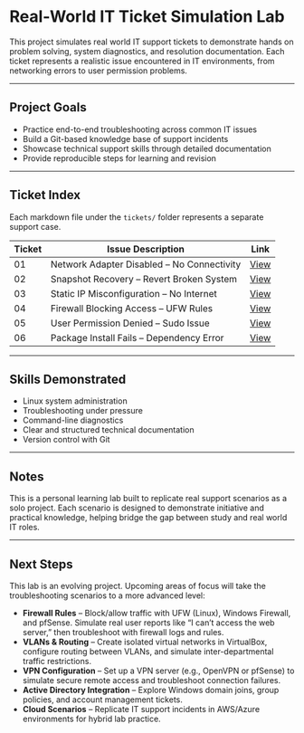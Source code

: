 # Real-World IT Ticket Simulation Lab

This project simulates real world IT support tickets to demonstrate hands on problem solving, system diagnostics, and resolution documentation. Each ticket represents a realistic issue encountered in IT environments, from networking errors to user permission problems.

---

## Project Goals

- Practice end-to-end troubleshooting across common IT issues  
- Build a Git-based knowledge base of support incidents  
- Showcase technical support skills through detailed documentation  
- Provide reproducible steps for learning and revision  

---

## Ticket Index

Each markdown file under the `tickets/` folder represents a separate support case.

| Ticket | Issue Description                         | Link |
|--------|--------------------------------------------|------|
| 01     | Network Adapter Disabled – No Connectivity | [View](tickets/01-network-adapter-failure.md) |
| 02     | Snapshot Recovery – Revert Broken System   | [View](tickets/02-snapshot-recovery.md) |
| 03     | Static IP Misconfiguration – No Internet   | [View](tickets/03-static-ip-misconfig.md) |
| 04     | Firewall Blocking Access – UFW Rules       | [View](tickets/04-firewall-blocking.md) |
| 05     | User Permission Denied – Sudo Issue        | [View](tickets/05-user-permission-error.md) |
| 06     | Package Install Fails – Dependency Error   | [View](tickets/06-package-install-fail.md) |

---

## Skills Demonstrated

- Linux system administration  
- Troubleshooting under pressure  
- Command-line diagnostics  
- Clear and structured technical documentation  
- Version control with Git  

---

## Notes

This is a personal learning lab built to replicate real support scenarios as a solo project. Each scenario is designed to demonstrate initiative and practical knowledge, helping bridge the gap between study and real world IT roles.

---

## Next Steps

This lab is an evolving project. Upcoming areas of focus will take the troubleshooting scenarios to a more advanced level:

- **Firewall Rules** – Block/allow traffic with UFW (Linux), Windows Firewall, and pfSense. Simulate real user reports like “I can’t access the web server,” then troubleshoot with firewall logs and rules.  
- **VLANs & Routing** – Create isolated virtual networks in VirtualBox, configure routing between VLANs, and simulate inter-departmental traffic restrictions.  
- **VPN Configuration** – Set up a VPN server (e.g., OpenVPN or pfSense) to simulate secure remote access and troubleshoot connection failures.  
- **Active Directory Integration** – Explore Windows domain joins, group policies, and account management tickets.  
- **Cloud Scenarios** – Replicate IT support incidents in AWS/Azure environments for hybrid lab practice.




